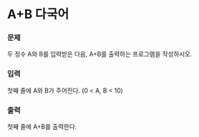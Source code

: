 <h1>A+B 다국어</h1>

<h3>문제</h3>
두 정수 A와 B를 입력받은 다음, A+B를 출력하는 프로그램을 작성하시오.

<h3>입력</h3>
첫째 줄에 A와 B가 주어진다. (0 < A, B < 10)

<h3>출력</h3>
첫째 줄에 A+B를 출력한다.
